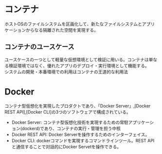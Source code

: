 # コンテナ
ホストOSのファイルシステムを区画化して、新たなファイルシステムとアプリケーションからなる隔離された空間を実現する。

## コンテナのユースケース
ユースケースの一つとして軽量な仮想環境として検証に用いる。コンテナは単なる検証環境ではなく、優れたアプリのデプロイ・実行環境として機能する。  
システムの開発・本番環境での利用はコンテナの王道的な利用法

# Docker
コンテナ型仮想化を実現したプロダクトであり、「Docker Server」,[Docker REST API],[Docker CLI]の3つのソフトウェアで構成されている。
- Docker Server: コンテナ型仮想化技術を実現するための常駐アプリケーション(dockerd)であり、コンテナの実行・管理を担う中核
- Docker REST API: Docker Serverを操作するためのインターフェイス。
- Docker CLI: dockerコマンドを実現するコマンドラインツール。REST APIと通信することで対話的にDocker Servetを操作できる。



